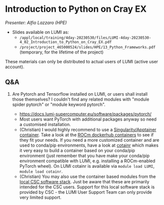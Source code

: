 # Introduction to Python on Cray EX

*Presenter: Alfio Lazzaro (HPE)*

-   Slides available on LUMI as:
    -   `/appl/local/training/4day-20230530/files/LUMI-4day-20230530-4_02_Introduction_to_Python_on_Cray_EX.pdf`
    -   `/project/project_465000524/slides/HPE/13_Python_Frameworks.pdf` (temporary, for the lifetime of the project)

These materials can only be distributed to actual users of LUMI (active user account).

## Q&A

1.  Are Pytorch and Tensorflow installed on LUMI, or users shall install those themselves? I couldn't find any related modules with "module spider pytorch" or "module keyword pytorch". 

    - https://docs.lumi-supercomputer.eu/software/packages/pytorch/
    - Most users want PyTorch with additional packages anyway so need a customised installation.
    - (Christian) I would highly recommend to use a [Singularity/Apptainer container](https://docs.lumi-supercomputer.eu/software/containers/singularity/). Take a look at the [ROCm dockerhub containers](https://hub.docker.com/u/rocm) to see if they fit your needs. If you need a more customized container and are used to conda/pip environments, have a look at [cotainr](https://https://cotainr.readthedocs.io/en/latest/user_guide/conda_env.html) which makes it very easy to build a container based on your conda/pip environment (just remember that you have make your conda/pip environment compatible with LUMI, e.g. installing a ROCm-enabled PyTorch wheel). On LUMI cotainr is available via `module load LUMI`, `module load cotainr`.
    - (Christian) You may also use the container based modules from the [local CSC software stack](https://docs.lumi-supercomputer.eu/software/local/csc/). Just be aware that these are primarily intended for the CSC users. Support for this local software stack is provided by CSC - the LUMI User Support Team can only provide very limited support.
